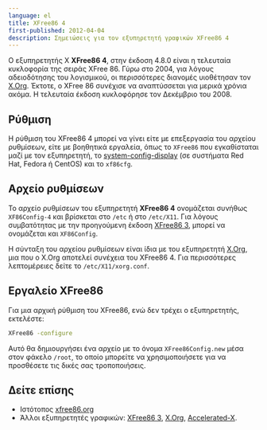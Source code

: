 ```yaml
---
language: el
title: XFree86 4
first-published: 2012-04-04
description: Σημειώσεις για τον εξυπηρετητή γραφικών XFree86 4
---
```


Ο εξυπηρετητής X **XFree86 4**, στην έκδοση 4.8.0 είναι η τελευταία κυκλοφορία της σειράς XFree 86. Γύρω στο 2004, για
λόγους αδειοδότησης του λογισμικού, οι περισσότερες διανομές υιοθέτησαν τον [X.Org](/posts/x-org/). Έκτοτε, ο XFree 86
συνέχισε να αναπτύσσεται για μερικά χρόνια ακόμα. Η τελευταία έκδοση κυκλοφόρησε τον Δεκέμβριο του 2008. 

## Ρύθμιση ##

Η ρύθμιση του XFree86 4 μπορεί να γίνει είτε με επεξεργασία του αρχείου ρυθμίσεων, είτε με βοηθητικά εργαλεία, όπως το
`XFree86` που εγκαθίσταται μαζί με τον εξυπηρετητή, το [system-config-display](/posts/system-config-display/) (σε
συστήματα Red Hat, Fedora ή CentOS) και το `xf86cfg`.

## Αρχείο ρυθμίσεων ##

Το αρχείο ρυθμίσεων του εξυπηρετητή **XFree86 4** ονομάζεται συνήθως `XF86Config-4` και βρίσκεται στο `/etc` ή στο
`/etc/X11`. Για λόγους συμβατότητας με την προηγούμενη έκδοση [XFree86 3](/posts/xfree86-3/), μπορεί να ονομάζεται και
`XF86Config`.

Η σύνταξη του αρχείου ρυθμίσεων είναι ίδια με του εξυπηρετητή [X.Org](/posts/x-org/), μια που ο X.Org αποτελεί συνέχεια
του XFree86 4. Για περισσότερες λεπτομέρειες δείτε το `/etc/X11/xorg.conf`.

## Εργαλείο XFree86 ##

Για μια αρχική ρύθμιση του XFree86, ενώ δεν τρέχει ο εξυπηρετητής, εκτελέστε:

```bash
XFree86 -configure
```

Αυτό θα δημιουργήσει ένα αρχείο με το όνομα `XFree86Config.new` μέσα 
στον φάκελο `/root`, το οποίο μπορείτε να χρησιμοποιήσετε για να 
προσθέσετε τις δικές σας τροποποιήσεις.

## Δείτε επίσης ##

*   Ιστότοπος [xfree86.org](http://www.xfree86.org/)
*   Άλλοι εξυπηρετητές γραφικών: [XFree86 3](/posts/xfree86-3/), [X.Org](/posts/x-org/),
    [Accelerated-X](/posts/accelerated-x/).
